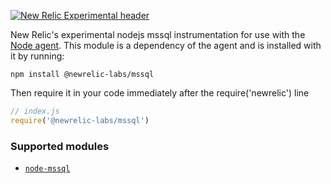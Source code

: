 [![New Relic Experimental header](https://github.com/newrelic/opensource-website/raw/master/src/images/categories/Experimental.png)](https://opensource.newrelic.com/oss-category/#new-relic-experimental)

New Relic's experimental nodejs mssql instrumentation for use with the
[Node agent](https://github.com/newrelic/node-newrelic). This module is a
dependency of the agent and is installed with it by running:

```
npm install @newrelic-labs/mssql
```

Then require it in your code immediately after the require('newrelic') line

```js
// index.js
require('@newrelic-labs/mssql')
```

### Supported modules

- [`node-mssql`](https://www.npmjs.com/package/mssql)
